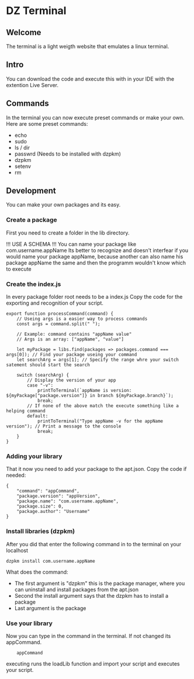 # DZ Terminal

## Welcome
The terminal is a light weigth website that emulates a linux terminal.

## Intro
You can download the code and execute this with in your IDE with the extention Live Server.

## Commands
In the terminal you can now execute preset commands or make your own. Here are some preset commands:
- echo
- sudo
- ls / dir
- passwrd (Needs to be installed with dzpkm)
- dzpkm
- setenv
- rm

## Development
You can make your own packages and its easy.

### Create a package
First you need to create a folder in the lib directory.

!!! USE A SCHEMA !!!
You can name your package like com.username.appName
Its better to recognize and doesn't interfear if you would name your package appName, because another can also name his package appName the same and then the programm wouldn't know which to execute

### Create the index.js
In every package folder root needs to be a index.js
Copy the code for the exporting and recognition of your script.

```
export function processCommand(command) {
    // Useing args is a easier way to process commands
    const args = command.split(" ");

    // Example: command contains "appName value"
    // Args is an array: ["appName", "value"]

    let myPackage = libs.find(packages => packages.command === args[0]); // Find your package useing your command
    let searchArg = args[1]; // Specify the range whre your switch satement should start the search

    switch (searchArg) {
        // Display the version of your app
        case "-v":
            printToTerminal(`appName is version: ${myPackage["package.version"]} in branch ${myPackage.branch}`);
            break;
        // If none of the above match the execute something like a helping command
        default:
            printToTerminal("Type appName -v for the appName version"); // Print a message to the console
            break;
    }
}
```

### Adding your library
That it now you need to add your package to the apt.json.
Copy the code if needed:
```
{
    "command": "appCommand",
    "package.version": "appVersion",
    "package.name": "com.username.appName",
    "package.size": 0,
    "package.author": "Username"
}
```

### Install libraries (dzpkm)
After you did that enter the following command in to the terminal on your localhost
```
dzpkm install com.username.appName
```

What does the command:
- The first argument is "dzpkm" this is the package manager, where you can uninstall and install packages from the apt.json
- Second the install argument says that the dzpkm has to install a package
- Last argument is the package

### Use your library
Now you can type in the command in the terminal. If not changed its appCommand.
```
    appCommand
```
executing runs the loadLib function and import your script and executes your script.
